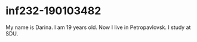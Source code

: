 # inf232-190103482
My name is Darina. I am 19 years old. Now I live in Petropavlovsk.
I study at SDU.

